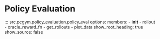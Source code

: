 # Policy Evaluation

::: src.pcgym.policy_evaluation.policy_eval
    options:
      members:
        - __init__
        - rollout
        - oracle_reward_fn
        - get_rollouts
        - plot_data
      show_root_heading: true
      show_source: false